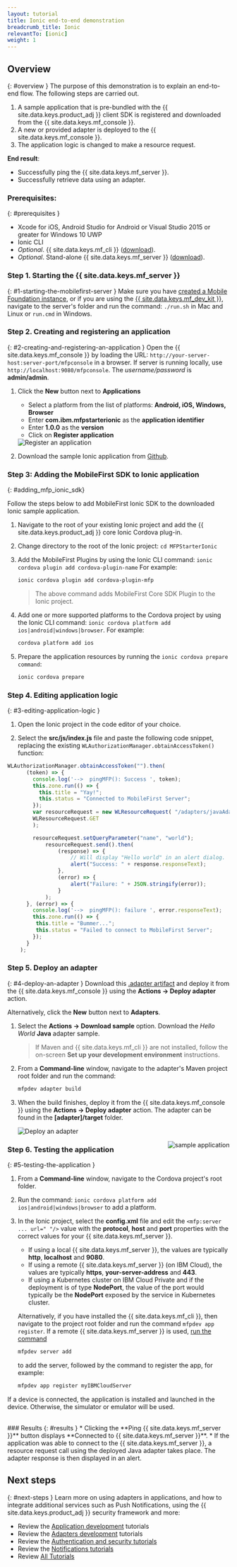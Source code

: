```yaml
---
layout: tutorial
title: Ionic end-to-end demonstration
breadcrumb_title: Ionic
relevantTo: [ionic]
weight: 1
---
```

<!-- NLS_CHARSET=UTF-8 -->
## Overview
{: #overview }
The purpose of this demonstration is to explain an end-to-end flow. The following steps are carried out.

1. A sample application that is pre-bundled with the {{ site.data.keys.product_adj }} client SDK is registered and downloaded from the {{ site.data.keys.mf_console }}.
2. A new or provided adapter is deployed to the {{ site.data.keys.mf_console }}.  
3. The application logic is changed to make a resource request.

**End result**:

* Successfully ping the {{ site.data.keys.mf_server }}.
* Successfully retrieve data using an adapter.

### Prerequisites:
{: #prerequisites }
* Xcode for iOS, Android Studio for Android or Visual Studio 2015 or greater for Windows 10 UWP
* Ionic CLI
* *Optional*. {{ site.data.keys.mf_cli }} ([download]({{site.baseurl}}/downloads)).
* *Optional*. Stand-alone {{ site.data.keys.mf_server }} ([download]({{site.baseurl}}/downloads)).

### Step 1. Starting the {{ site.data.keys.mf_server }}
{: #1-starting-the-mobilefirst-server }
Make sure you have [created a Mobile Foundation instance](../../ibmcloud/using-mobile-foundation), or if you are using the [{{ site.data.keys.mf_dev_kit }}](../../installation-configuration/development/mobilefirst), navigate to the server's folder and run the command: `./run.sh` in Mac and Linux or `run.cmd` in Windows.

### Step 2. Creating and registering an application
{: #2-creating-and-registering-an-application }
Open the {{ site.data.keys.mf_console }} by loading the URL: `http://your-server-host:server-port/mfpconsole` in a browser. If server is running locally, use `http://localhost:9080/mfpconsole`. The *username/password* is **admin/admin**.

1. Click the **New** button next to **Applications**
    * Select a platform from the list of platforms: **Android, iOS, Windows, Browser**
    * Enter **com.ibm.mfpstarterionic** as the **application identifier**
    * Enter **1.0.0** as the **version**
    * Click on **Register application**

    <img class="gifplayer" alt="Register an application" src="register-an-application-ionic.png"/>

2. Download the sample Ionic application from [Github](https://github.ibm.com/MFPSamples/MFPStarterIonic).

### Step 3: Adding the MobileFirst SDK to Ionic application
{: #adding_mfp_ionic_sdk}

Follow the steps below to add MobileFirst Ionic SDK to the downloaded Ionic sample application.

1. Navigate to the root of your existing Ionic project and add the {{ site.data.keys.product_adj }} core Ionic Cordova plug-in.

2. Change directory to the root of the Ionic project: `cd MFPStarterIonic`

3. Add the MobileFirst Plugins by using the Ionic CLI command: `ionic cordova plugin add cordova-plugin-name`
For example:

   ```bash
   ionic cordova plugin add cordova-plugin-mfp
   ```

   > The above command adds MobileFirst Core SDK Plugin to the Ionic project.

4. Add one or more supported platforms to the Cordova project by using the Ionic CLI command: `ionic cordova platform add ios|android|windows|browser`. For example:

   ```bash
   cordova platform add ios
   ```

5. Prepare the application resources by running the `ionic cordova prepare command`:

   ```bash
   ionic cordova prepare
   ```

### Step 4. Editing application logic
{: #3-editing-application-logic }
1. Open the Ionic project in the code editor of your choice.

2. Select the **src/js/index.js** file and paste the following code snippet, replacing the existing `WLAuthorizationManager.obtainAccessToken()` function:

```javascript
WLAuthorizationManager.obtainAccessToken("").then(
      (token) => {
        console.log('-->  pingMFP(): Success ', token);
        this.zone.run(() => {
          this.title = "Yay!";
          this.status = "Connected to MobileFirst Server";
        });
        var resourceRequest = new WLResourceRequest( "/adapters/javaAdapter/resource/greet/",
        WLResourceRequest.GET
        );

        resourceRequest.setQueryParameter("name", "world");
            resourceRequest.send().then(
                (response) => {
                    // Will display "Hello world" in an alert dialog.
                    alert("Success: " + response.responseText);
                },
                (error) => {
                    alert("Failure: " + JSON.stringify(error));
                }
            );
      }, (error) => {
        console.log('-->  pingMFP(): failure ', error.responseText);
        this.zone.run(() => {
         this.title = "Bummer...";
         this.status = "Failed to connect to MobileFirst Server";
        });
      }
    );
```

### Step 5. Deploy an adapter
{: #4-deploy-an-adapter }
Download this [.adapter artifact](../javaAdapter.adapter) and deploy it from the {{ site.data.keys.mf_console }} using the **Actions → Deploy adapter** action.

Alternatively, click the **New** button next to **Adapters**.  

1. Select the **Actions → Download sample** option. Download the *Hello World* **Java** adapter sample.

    > If Maven and {{ site.data.keys.mf_cli }} are not installed, follow the on-screen **Set up your development environment** instructions.

2. From a **Command-line** window, navigate to the adapter's Maven project root folder and run the command:

    ```bash
    mfpdev adapter build
    ```

3. When the build finishes, deploy it from the {{ site.data.keys.mf_console }} using the **Actions → Deploy adapter** action. The adapter can be found in the **[adapter]/target** folder.

    <img class="gifplayer" alt="Deploy an adapter" src="create-an-adapter.png"/>   


<img src="ionicQuickStart.png" alt="sample application" style="float:right"/>

### Step 6. Testing the application
{: #5-testing-the-application }
1. From a **Command-line** window, navigate to the Cordova project's root folder.
2. Run the command: `ionic cordova platform add ios|android|windows|browser` to add a platform.
3. In the Ionic project, select the **config.xml** file and edit the  `<mfp:server ... url=" "/>` value with the **protocol**, **host** and **port** properties with the correct values for your {{ site.data.keys.mf_server }}.
    * If using a local {{ site.data.keys.mf_server }}, the values are typically **http**, **localhost** and **9080**.
    * If using a remote {{ site.data.keys.mf_server }} (on IBM Cloud), the values are typically **https**, **your-server-address** and **443**.
    * If using a Kubernetes cluster on IBM Cloud Private and if the deployment is of type **NodePort**, the value of the port would typically be the **NodePort** exposed by the service in Kubernetes cluster.

    Alternatively, if you have installed the {{ site.data.keys.mf_cli }}, then navigate to the project root folder and run the command `mfpdev app register`. If a remote {{ site.data.keys.mf_server }} is used, [run the command](../../application-development/using-mobilefirst-cli-to-manage-mobilefirst-artifacts/#add-a-new-server-instance)
    ```bash
    mfpdev server add
    ```
     to add the server, followed by the command to register the app, for example:
    ```bash
    mfpdev app register myIBMCloudServer
    ```

If a device is connected, the application is installed and launched in the device.
Otherwise, the simulator or emulator will be used.

<br clear="all"/>
### Results
{: #results }
* Clicking the **Ping {{ site.data.keys.mf_server }}** button displays **Connected to {{ site.data.keys.mf_server }}**.
* If the application was able to connect to the {{ site.data.keys.mf_server }}, a resource request call using the deployed Java adapter takes place. The adapter response is then displayed in an alert.

## Next steps
{: #next-steps }
Learn more on using adapters in applications, and how to integrate additional services such as Push Notifications, using the {{ site.data.keys.product_adj }} security framework and more:

- Review the [Application development](../../application-development/) tutorials
- Review the [Adapters development](../../adapters/) tutorials
- Review the [Authentication and security tutorials](../../authentication-and-security/)
- Review the [Notifications tutorials](../../notifications/)
- Review [All Tutorials](../../all-tutorials)
